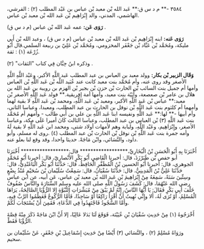 ٣٥٨٤ -** م د س ق:** عَبد الله بْن معبد بْن عباس بن عَبْد المطلب (٢) : القرشي، الهاشمي، المدني، والد إِبْرَاهِيم بْن عَبد الله بْن معبد بْن عباس.

**رَوَى عَن:** عمه عَبد الله بْن عباس (م د س ق) .

**رَوَى عَنه:** ابنه إِبْرَاهِيم بْن عَبد الله بْن معبد بْن عباس (م د س ق) ، وعبد الله بْن أَبي مليكة، ومُحَمَّد بْن عَبَّاد بْن جَعْفَر المخزومي، ومُحَمَّد بْن عَلِيّ بن ربيعة السلمي.قال أَبُو زُرْعَة (١) : ثقة.

وذكره ابنُ حِبَّان فِي كتاب "الثقات" (٢) .

**وَقَال الزبير بْن بكار:** وولد معبد بن العباس بن عبد المطلب عَبد اللَّهِ الأكبر، وعَبْد اللَّهِ اللَّهِ الأصغر وقد روى عنه، وأم مُحَمَّد بنت معبد كانت عند عُبَيد اللَّه بْن عَبد اللَّهِ بْن العباس وأمها أم جميل بنت السائب بْن الحارث بْن حزن بْن بجير بْن الهزم بن رويبة بن عَبد الله بن هلال بن عامر بْن صعصعة، وأُبَيّة بنت معبد، وأمها أمة إفريقية.** فولد عَبد اللَّهِ الأصغر بْن معبد:** عباس بْن عَبد اللَّهِ الأكبر، ومعبد بْن عَبد اللَّهِ، ومحمد بْن عَبد اللَّهِ لا بقية لهما وأمهما أم كلثوم بنت عَبد اللَّهِ بْن نوفل بن الحارث بن عبد المطلب، ومعبدا، وعباسا الثاني، وأم أبيها -** لها:** عَبد اللَّهِ ونفيسه ابنا عَبد اللَّهِ بن علي بن أَبي طالب - وأمهم أم مُحَمَّد بنت عَبد اللَّهِ (٣) بْن العباس بن عبد المطلب، وعباسا الثالث كَانَ أميرا عَلَى مكة، وعباسا الأصغر، وإِبْرَاهِيم، وعَبْد اللَّهِ، ولبابة وهم لأمهات أولاد شتى، ومحمد ابن عَبد اللَّهِ لا بقية لَهُ وأمه جمرة بنت عَبد اللَّهِ بْن نوفل بْن الحارث بْن عبد المطلب (٤) .روى له مسلم، وأبو داود، والنَّسَائي، وابْن مَاجَهْ. حديثا واحدا، وقد وقع لنا بعلو عنه.

أَخْبَرَنَا بِهِ أَبُو الْحَسَنِ بْنُ الْبُخَارِيِّ،****************** قال:****************** أَخْبَرَنَا أبو حفص بْن طَبَرْزَذَ، قال: أخبرنا الْقَاضِي أَبُو بَكْرٍ الأَنْصارِيّ، قال: أخبرنا أَبُو مُحَمَّدٍ الجوهري، قال: أخبرنا أَبُو الحسين بْنُ الْمُظَفَّرِ الْحَافِظُ، قال: حَدَّثَنَا أَبُو بَكْر الْبَاغَنْدِيُّ، قال: حَدَّثَنَا عَلِيُّ بْنُ الْمَدِينِيُّ، قال: حَدَّثَنَا سُفْيَانُ، قال: سَمِعْتُ سُلَيْمان بْنَ سُحَيْمٍ مُنْذُ بِضْعٍ وسِتِّينَ سَنَةً، سَمِعَهُ مِنْ إِبْرَاهِيمَ بْنِ عَبد الله بْن معبد بْن عباس، عَن أبيه، عن ابن عباس رضي الله عَنْهُمَا، قال: كَشَفَ رَسُولُ اللَّهِ صلى الله عليه وسلم السِّتَارَةَ والنَّاسُ صُفُوفٌ خَلْفَ أَبِي بَكْرٍ فَقَالَ: يَا أَيُّهَا النَّاسُ، إِنَّهُ لَمْ يَبْقَ مِنْ مُبَشِّرَاتِ النُّبُوَّةِ إِلا الرُّؤْيَا الصَّالِحَةُ، يَرَاهَا الْمُسْلِمُ، أَوْ تُرَى لَهُ، أَلا وإِنِّي نُهِيتُ أَنْ أَقْرَأَ رَاكِعًا أَوْ سَاجِدًا، فَأَمَّا الرُّكُوعُ فَعَظِّمُوا الرَّبَّ فِيهِ، وأَمَّا السُّجُودُ فَاجْتَهِدُوا فِي الدُّعَاءِ، فَقَمِنَ أَنْ يُسْتَجَابَ لَكُمْ.

أَخْرَجُوهُ (١) مِنْ حَدِيثِ سُفْيَانَ بْنِ عُيَيْنَة، فَوَقَعَ لَنَا بَدَلا عَالِيًا، إلا أَنَّ ابْنَ مَاجَهْ ذَكَرَ مِنْهُ قِصَّةَ الرُّؤْيَا فَقَطْ.

ورَوَاهُ مُسْلِمٌ (٢) ، والنَّسَائي (٣) أَيْضًا مِنْ حَدِيثِ إِسْمَاعِيلَ بْنِ جَعْفَرٍ، عَنْ سُلَيْمان بن سحيم.